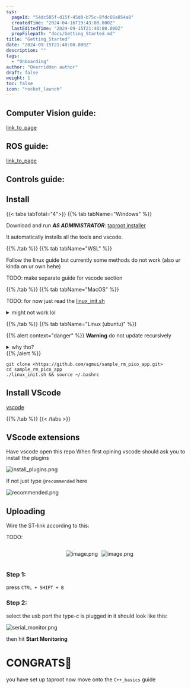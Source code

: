 ```yaml
---
sys:
  pageId: "54dc585f-d15f-45d0-b75c-8fdc66a854a8"
  createdTime: "2024-04-16T19:43:00.000Z"
  lastEditedTime: "2024-09-15T21:40:00.000Z"
  propFilepath: "docs/Getting_Started.md"
title: "Getting_Started"
date: "2024-09-15T21:40:00.000Z"
description: ""
tags:
  - "Onboarding"
author: "Overridden author"
draft: false
weight: 1
toc: false
icon: "rocket_launch"
---
```


## Computer Vision guide:

[link_to_page](86d45bc0-388b-4d26-8848-44f255f73d0e)

## ROS guide:

[link_to_page](3c76c1de-ec8f-46d6-8b0a-294005edc2d5)

## Controls guide:

## Install

{{< tabs tabTotal="4">}}
{{% tab tabName="Windows" %}}

Download and run _**AS ADMINISTRATOR**_: [taproot installer](https://github.com/Thornbots/TeachingFreshies/releases/tag/1.0)

It automatically installs all the tools and vscode.

{{% /tab %}}
{{% tab tabName="WSL" %}}

Follow the linux guide but currently some methods do not work (also ur kinda on ur own hehe)

TODO: make separate guide for vscode section

{{% /tab %}}
{{% tab tabName="MacOS" %}}

TODO: for now just read the [linux_init.sh](https://github.com/agmui/sample_rm_pico_app/blob/main/linux_init.sh)

<details>
<summary>might not work lol</summary>

`brew install libusb pkg-config`

Next install: [vscode](https://code.visualstudio.com/Download)

</details>

{{% /tab %}}
{{% tab tabName="Linux (ubuntu)" %}}

{{% alert context="danger" %}}
**Warning** do not update recursively
<details>
<summary>why tho?</summary>
There are some submodules that may go on for a while (like tinyusb) and I highly
recommend you don't need to get them.
If you want to see what submodules I update just look in `linux_init.sh`
</details>
{{% /alert %}}

```shell
git clone <https://github.com/agmui/sample_rm_pico_app.git>
cd sample_rm_pico_app
./linux_init.sh && source ~/.bashrc
```

## Install VScode

[vscode](https://code.visualstudio.com/Download)

{{% /tab %}}
{{< /tabs >}}

## VScode extensions

Have vscode open this repo
When first opining vscode should ask you to install the plugins

![install_plugins.png](https://prod-files-secure.s3.us-west-2.amazonaws.com/d518164a-d88e-44d1-a4ee-3adb3bd8bce0/89bd30f0-1825-4e77-867b-0a41ce370880/install_plugins.png?X-Amz-Algorithm=AWS4-HMAC-SHA256&X-Amz-Content-Sha256=UNSIGNED-PAYLOAD&X-Amz-Credential=ASIAZI2LB466VLJE5XK7%2F20250308%2Fus-west-2%2Fs3%2Faws4_request&X-Amz-Date=20250308T002936Z&X-Amz-Expires=3600&X-Amz-Security-Token=IQoJb3JpZ2luX2VjEAgaCXVzLXdlc3QtMiJIMEYCIQDSgOReCeNuoITsmbINY7sKh8LyORbyB%2BHQ4hgmaQroUAIhANWFGhkdnnsV6mQowPFENXgKMETUcvbRiqmRzYoF70QqKv8DCFAQABoMNjM3NDIzMTgzODA1IgzwXIoJPAxh6qi%2Fp2Eq3ANhS6jcVm0qU1deD%2FpHFsN9ng9dV1zrGTMjwx7UCp63pnTNE8leW6nHjCcL3QiG3Px7yC69bkH0CH5SoEY%2BW3P4CyTeYP%2FWG40iotXlAC1xsCINGgjoJmq3GIFIKRFKeI99KDKjfa64bVmG6gvRxa4KWYOzLFeWZ0KOPrlHKybh1ize4Vjj9Xxrlk4m1qXk9UScOVpQ5euLaCpiGUBh4xF53J1IhLyLj8lccWHM59Tdxs3k%2B%2Fvatqq5xiCHRl4eIfu0tUVSKLWQjj5fEehsgHJhkiyPRbYCi3zYnMpCJZ%2Fp3L%2FB%2Bab7dIo6h%2FcKQlzKGIxY%2Fw5liqjNnAF81xa9IN7qZRw%2ByaHQ13bJ%2Fr9BCfMRY2adipNJlgc0hQmBO8AxTmttKRw%2BdCsu9q4vKVMJZkXdPKD5f1WwE8tLVAM1HLfjwoGer4IPNFu6tV5d4l4unl1B4xOKvugegE5gjxxT5dV0aB0GR6WG9dEmEaZkkoM9qsJs8MSd%2FpvQKKucH65R4Tc7EAPKWpooOTeUd%2FGMJLiGyKxRBhTGaL5aXe%2BVp8cr4oh%2B0cqKPtffFaoanGmX3wNux6AzCMO8LnWhHwawY8klFLvyjC16jVcwUjBzMxIejMNW7iAs8PHRC4W%2BKTC2%2Fq2%2BBjqkARkWBwVyxSnbVdCPlUPyejkcYTlH9ac%2BJFmKGg%2Fso5mhCnh95VmfYED0bbQ9GdBYdRHgFtu24reUnVleaP2133c9sdY4qZPDGRBoDLGmqH5Ms6AaVJ5uqIYsFZ9gfxaVvu7cIEqHzUJedxpJJYxxCKgzthFklfkDtAKJbYTCwIfM5RixjKg39alYkY%2F5bzSYhrhvvjxHlhw%2FXkOX55PqXqWrgCHs&X-Amz-Signature=ecb35ece5dcd54b71eca4da7de6257a8227f7fb28caed09d32fdd0c74cbc7727&X-Amz-SignedHeaders=host&x-id=GetObject)

If not just type `@recommended` here  

![recommended.png](https://prod-files-secure.s3.us-west-2.amazonaws.com/d518164a-d88e-44d1-a4ee-3adb3bd8bce0/61e661e9-5d85-4dfc-be0d-8d2097a5e793/recommended.png?X-Amz-Algorithm=AWS4-HMAC-SHA256&X-Amz-Content-Sha256=UNSIGNED-PAYLOAD&X-Amz-Credential=ASIAZI2LB466VLJE5XK7%2F20250308%2Fus-west-2%2Fs3%2Faws4_request&X-Amz-Date=20250308T002936Z&X-Amz-Expires=3600&X-Amz-Security-Token=IQoJb3JpZ2luX2VjEAgaCXVzLXdlc3QtMiJIMEYCIQDSgOReCeNuoITsmbINY7sKh8LyORbyB%2BHQ4hgmaQroUAIhANWFGhkdnnsV6mQowPFENXgKMETUcvbRiqmRzYoF70QqKv8DCFAQABoMNjM3NDIzMTgzODA1IgzwXIoJPAxh6qi%2Fp2Eq3ANhS6jcVm0qU1deD%2FpHFsN9ng9dV1zrGTMjwx7UCp63pnTNE8leW6nHjCcL3QiG3Px7yC69bkH0CH5SoEY%2BW3P4CyTeYP%2FWG40iotXlAC1xsCINGgjoJmq3GIFIKRFKeI99KDKjfa64bVmG6gvRxa4KWYOzLFeWZ0KOPrlHKybh1ize4Vjj9Xxrlk4m1qXk9UScOVpQ5euLaCpiGUBh4xF53J1IhLyLj8lccWHM59Tdxs3k%2B%2Fvatqq5xiCHRl4eIfu0tUVSKLWQjj5fEehsgHJhkiyPRbYCi3zYnMpCJZ%2Fp3L%2FB%2Bab7dIo6h%2FcKQlzKGIxY%2Fw5liqjNnAF81xa9IN7qZRw%2ByaHQ13bJ%2Fr9BCfMRY2adipNJlgc0hQmBO8AxTmttKRw%2BdCsu9q4vKVMJZkXdPKD5f1WwE8tLVAM1HLfjwoGer4IPNFu6tV5d4l4unl1B4xOKvugegE5gjxxT5dV0aB0GR6WG9dEmEaZkkoM9qsJs8MSd%2FpvQKKucH65R4Tc7EAPKWpooOTeUd%2FGMJLiGyKxRBhTGaL5aXe%2BVp8cr4oh%2B0cqKPtffFaoanGmX3wNux6AzCMO8LnWhHwawY8klFLvyjC16jVcwUjBzMxIejMNW7iAs8PHRC4W%2BKTC2%2Fq2%2BBjqkARkWBwVyxSnbVdCPlUPyejkcYTlH9ac%2BJFmKGg%2Fso5mhCnh95VmfYED0bbQ9GdBYdRHgFtu24reUnVleaP2133c9sdY4qZPDGRBoDLGmqH5Ms6AaVJ5uqIYsFZ9gfxaVvu7cIEqHzUJedxpJJYxxCKgzthFklfkDtAKJbYTCwIfM5RixjKg39alYkY%2F5bzSYhrhvvjxHlhw%2FXkOX55PqXqWrgCHs&X-Amz-Signature=14934cd18385037217ecb2dcf106852322cbdc18f710bf9ce1e2f6cfb1ce0f54&X-Amz-SignedHeaders=host&x-id=GetObject)

## Uploading

Wire the ST-link according to this:

TODO:

<div style="display: flex;flex-direction: row; column-gap:10px; max-width: 630px;justify-content: center;">
<div>

![image.png](https://prod-files-secure.s3.us-west-2.amazonaws.com/d518164a-d88e-44d1-a4ee-3adb3bd8bce0/210ecb78-1116-4d7b-b9b7-2292f66fa2c2/image.png?X-Amz-Algorithm=AWS4-HMAC-SHA256&X-Amz-Content-Sha256=UNSIGNED-PAYLOAD&X-Amz-Credential=ASIAZI2LB466ZBVHDJTW%2F20250308%2Fus-west-2%2Fs3%2Faws4_request&X-Amz-Date=20250308T002940Z&X-Amz-Expires=3600&X-Amz-Security-Token=IQoJb3JpZ2luX2VjEAgaCXVzLXdlc3QtMiJHMEUCIA8Eti4iZ%2F7YcoruNYnP06W%2FpjZRYG%2FrRCd3uMVZJNUAAiEAxrQk3uDrc%2BPGKE4taGjs4benzZW5%2Bf%2BJfXrvgGUUAUUq%2FwMIUBAAGgw2Mzc0MjMxODM4MDUiDAlsBFwQqRhxtAW%2BlircA4ginAgqB6WWIJJYmlqKFrGKe0vK0nUl6pSpqgbiH9wb%2BIGIhJEZ0gW9jMNRP5KdNym6qBs2Jcl%2Fj00slDSuFoDzno%2BCAKHcwHFoe3ICgyTF5Rrx798Mv7xz2Gpq2Ve1yQs4r1oZJ1qTi6b4N3CZ8o%2BtLy1cSo%2B4v%2F0k6QOhagYV9T1W3pg5dugsDHKPUkZ9mvhZd2zSFPFJXlkB4%2FUEFjYGLeudF%2BAyRmW%2FXSJlIYRxzGHjSBJWajVbOLCgModOvT9oQAPXBpO1Vny9zPv1y8ESXgk6hm4tdxRCfl0rwXkIRnelT5eOxlumDG9eI1%2B8BKcUwadQY5QkqcI4kkfHX%2FpphcRHhE2GF%2FmZGUlwja%2FGOSogdRuXknuRqGYDgCQoqK2hbd0vf15hG6ywY5oIeMbAq2vUuFvXM3DYhNU5UPtycWGDYG%2FsSurVmRc86UR9s1%2Bnpx3kOyiimtzVvn3Ax71HtHmQEofQPw497jyngIBUB7jg5bLfwNvTH21CdmS3aQ0EyfCfAQxR7hJh6gVBFgX5arjtcbMTMe5Y1u2Pwj2D33cJUNf2dQnt0bPZVuxX%2FQ2QPhNf6ckYmrqG6LhOExr6xyVWmC%2BYmz89n0L%2BQTPQlUJyKhVr9m3l0u%2FJMMP%2Brb4GOqUBPYRzBbA85WvrxsOQM3n%2BF8Un7Ln1dbLDVYk1V2OuXr291QzNmB8AYzF5oJAOsuXwI6F%2F5FEVO4jzUjVBLQDJdyItEIaby9pJCNtbk9g88RR1o9eMxxu0B6GG8endcQXDd5bY9CrxCRUEL9kQz3L0tV82UtdjDNtZ6Umt13BpVSACm8a8Dj6q9boD%2BdZ5y6cQhT6slFS0GTuYfvEQj4NxjxNBtE%2Fw&X-Amz-Signature=ceb80d8fc8a353b24dc1c2a5923b2a9b8ba52849702ad4a692da18ecb358f1ce&X-Amz-SignedHeaders=host&x-id=GetObject)

</div>
<div>

![image.png](https://prod-files-secure.s3.us-west-2.amazonaws.com/d518164a-d88e-44d1-a4ee-3adb3bd8bce0/33a0fd0f-8ca6-4a86-8e09-26e95ded1fff/image.png?X-Amz-Algorithm=AWS4-HMAC-SHA256&X-Amz-Content-Sha256=UNSIGNED-PAYLOAD&X-Amz-Credential=ASIAZI2LB466UBUPUPK2%2F20250308%2Fus-west-2%2Fs3%2Faws4_request&X-Amz-Date=20250308T002941Z&X-Amz-Expires=3600&X-Amz-Security-Token=IQoJb3JpZ2luX2VjEAgaCXVzLXdlc3QtMiJHMEUCIQC7kRUY9fJIQRLr68hbDj7AOjWCE4XcvLrGHIdKuMSysAIgUQXSSSgfm5ev%2BFQx3ANB%2BSRv2F47b%2FBnBzns5WbhzLQq%2FwMIUBAAGgw2Mzc0MjMxODM4MDUiDBN3%2FyLPrp0874UEdSrcAzngYoZPCUMMigM1Mbo0MPiooSB%2FY%2Bh%2FBhDfQWAAUd%2B8PBxAlMb6WHJJl4z3Ymj3JHh1Ld%2FvC%2BVi9GrjVgrbXl8kFgUpzP8Zzo2PDrcIVCYjHL3l11%2F0tMwyIoG%2BnaEJQHqD4evfaaKNpgEtUaev6l18sNgHofM%2B3aDmQvehKys8TFuYV1k0VbJiDcVn2b4ZK%2FYlcN3ng1ikbIpFyPIt%2BM1b5%2F27Dz7u%2F5xEE2N6MP%2BW03icps1Mh%2B3FQVlDx%2B33ZTtex%2BuOVaWYdVoPugI32vJ1e3gyPoiQtqJTrMhi5H0M8C5r5HuXQD0GIlqfLczmfLYEjQveBVPM%2FGEqE7YCyg%2F%2FlDA3%2FwLHaOD0fkpTnc7jhGdgKbdZ4MIXsqOqfOSkNLfdDrGYj07ccUDy3UkOrrCPiVN7i9A3opGH3Q7afbwTntxJBZjumMDZiz%2FJPeSYsrTmndvvKo%2FE%2B%2B25%2Bc9dvmwpwb8Y9MS%2FKq4gDp%2FGhb9OO5V%2FwrCddUVD7Bh61JtpEjKAWcC%2FGJuBQ%2BNVb78HBFZZTAyYepEP%2BkbGEvk%2F9TQ0cA2Vn0POtEyPqEuFgksRYR6eRZUThpS5MUVT79D14%2BebTeptl9ieJq9j2mGK3yG6ImdW%2FPsM6ZojlnwBMKX%2Brb4GOqUBL4PdxIMv8VPcjxk2WzfwTqPSN2EGdBDbG7lh4sTmN42JFe5mvqgz1hdVb2EYh9V97mJOi8h5b3BJx%2FWIS2Ygebv3bq%2FCWcjWvrHAty5wvUq7KjrMAoZf6wH60GnD2QOW24CQkDgkxP3xscBPWeqYbCukGvk4ZEixyTxML1g31Bf1FeJ32pvFKGSIw5EDvHkY4BcHv1HKmggggLf3DJD3KzEb3Gsh&X-Amz-Signature=92556948070b31c5dba3ddd52a4cf1f95a7bac961cb47d65e61f6d28b09006bd&X-Amz-SignedHeaders=host&x-id=GetObject)

</div>
</div>

### Step 1:

press `CTRL + SHIFT + B`

### Step 2:

select the usb port the type-c is plugged in it should look like this:

![serial_monitor.png](https://prod-files-secure.s3.us-west-2.amazonaws.com/d518164a-d88e-44d1-a4ee-3adb3bd8bce0/f03f4774-05d4-4393-b6a0-d5efb6d315ab/serial_monitor.png?X-Amz-Algorithm=AWS4-HMAC-SHA256&X-Amz-Content-Sha256=UNSIGNED-PAYLOAD&X-Amz-Credential=ASIAZI2LB466VLJE5XK7%2F20250308%2Fus-west-2%2Fs3%2Faws4_request&X-Amz-Date=20250308T002936Z&X-Amz-Expires=3600&X-Amz-Security-Token=IQoJb3JpZ2luX2VjEAgaCXVzLXdlc3QtMiJIMEYCIQDSgOReCeNuoITsmbINY7sKh8LyORbyB%2BHQ4hgmaQroUAIhANWFGhkdnnsV6mQowPFENXgKMETUcvbRiqmRzYoF70QqKv8DCFAQABoMNjM3NDIzMTgzODA1IgzwXIoJPAxh6qi%2Fp2Eq3ANhS6jcVm0qU1deD%2FpHFsN9ng9dV1zrGTMjwx7UCp63pnTNE8leW6nHjCcL3QiG3Px7yC69bkH0CH5SoEY%2BW3P4CyTeYP%2FWG40iotXlAC1xsCINGgjoJmq3GIFIKRFKeI99KDKjfa64bVmG6gvRxa4KWYOzLFeWZ0KOPrlHKybh1ize4Vjj9Xxrlk4m1qXk9UScOVpQ5euLaCpiGUBh4xF53J1IhLyLj8lccWHM59Tdxs3k%2B%2Fvatqq5xiCHRl4eIfu0tUVSKLWQjj5fEehsgHJhkiyPRbYCi3zYnMpCJZ%2Fp3L%2FB%2Bab7dIo6h%2FcKQlzKGIxY%2Fw5liqjNnAF81xa9IN7qZRw%2ByaHQ13bJ%2Fr9BCfMRY2adipNJlgc0hQmBO8AxTmttKRw%2BdCsu9q4vKVMJZkXdPKD5f1WwE8tLVAM1HLfjwoGer4IPNFu6tV5d4l4unl1B4xOKvugegE5gjxxT5dV0aB0GR6WG9dEmEaZkkoM9qsJs8MSd%2FpvQKKucH65R4Tc7EAPKWpooOTeUd%2FGMJLiGyKxRBhTGaL5aXe%2BVp8cr4oh%2B0cqKPtffFaoanGmX3wNux6AzCMO8LnWhHwawY8klFLvyjC16jVcwUjBzMxIejMNW7iAs8PHRC4W%2BKTC2%2Fq2%2BBjqkARkWBwVyxSnbVdCPlUPyejkcYTlH9ac%2BJFmKGg%2Fso5mhCnh95VmfYED0bbQ9GdBYdRHgFtu24reUnVleaP2133c9sdY4qZPDGRBoDLGmqH5Ms6AaVJ5uqIYsFZ9gfxaVvu7cIEqHzUJedxpJJYxxCKgzthFklfkDtAKJbYTCwIfM5RixjKg39alYkY%2F5bzSYhrhvvjxHlhw%2FXkOX55PqXqWrgCHs&X-Amz-Signature=c6dc89512ddec331176f9abb12781d2861eb718368433a1a6c94fe21d7247f6b&X-Amz-SignedHeaders=host&x-id=GetObject)

then hit **Start Monitoring**

# CONGRATS🎉

you have set up taproot now move onto the `C++_basics` guide
